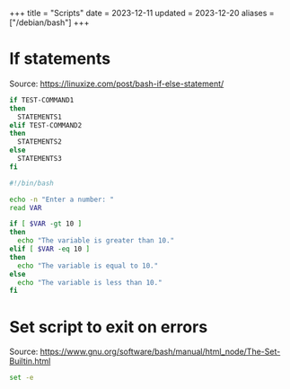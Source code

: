 +++
title = "Scripts"
date = 2023-12-11
updated = 2023-12-20
aliases = ["/debian/bash"]
+++

# If statements

Source: <https://linuxize.com/post/bash-if-else-statement/>

```bash
if TEST-COMMAND1
then
  STATEMENTS1
elif TEST-COMMAND2
then
  STATEMENTS2
else
  STATEMENTS3
fi
```

```bash
#!/bin/bash

echo -n "Enter a number: "
read VAR

if [ $VAR -gt 10 ]
then
  echo "The variable is greater than 10."
elif [ $VAR -eq 10 ]
then
  echo "The variable is equal to 10."
else
  echo "The variable is less than 10."
fi
```

# Set script to exit on errors

Source: <https://www.gnu.org/software/bash/manual/html_node/The-Set-Builtin.html>

```bash
set -e
```
